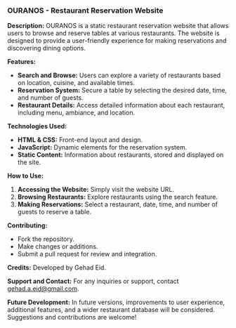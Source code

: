 ### OURANOS - Restaurant Reservation Website

**Description:**
OURANOS is a static restaurant reservation website that allows users to browse and reserve tables at various restaurants. The website is designed to provide a user-friendly experience for making reservations and discovering dining options.

**Features:**
- **Search and Browse:** Users can explore a variety of restaurants based on location, cuisine, and available times.
- **Reservation System:** Secure a table by selecting the desired date, time, and number of guests.
- **Restaurant Details:** Access detailed information about each restaurant, including menu, ambiance, and location.

**Technologies Used:**
- **HTML & CSS:** Front-end layout and design.
- **JavaScript:** Dynamic elements for the reservation system.
- **Static Content:** Information about restaurants, stored and displayed on the site.

**How to Use:**
1. **Accessing the Website:** Simply visit the website URL.
2. **Browsing Restaurants:** Explore restaurants using the search feature.
3. **Making Reservations:** Select a restaurant, date, time, and number of guests to reserve a table.

**Contributing:**
- Fork the repository.
- Make changes or additions.
- Submit a pull request for review and integration.


**Credits:**
Developed by Gehad Eid.

**Support and Contact:**
For any inquiries or support, contact gehad.a.eid@gmail.com.

**Future Development:**
In future versions, improvements to user experience, additional features, and a wider restaurant database will be considered. Suggestions and contributions are welcome!
